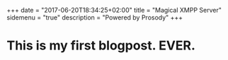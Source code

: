 +++
date = "2017-06-20T18:34:25+02:00"
title = "Magical XMPP Server"
sidemenu = "true"
description = "Powered by Prosody"
+++
# This is my first blogpost. EVER.
